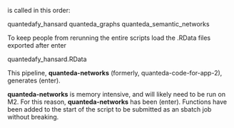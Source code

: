 is called in this order: 

quantedafy_hansard
quanteda_graphs
quanteda_semantic_networks

To keep people from rerunning the entire scripts
load the .RData files exported after enter

quantedafy_hansard.RData



This pipeline, __quanteda-networks__ (formerly, quanteda-code-for-app-2), generates (enter). 

__quanteda-networks__ is memory intensive, and will likely need to be run on M2. For this reason, __quanteda-networks__ has been (enter). Functions have been added to the start of the script to be submitted as an sbatch job without breaking. 
